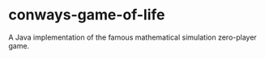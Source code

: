 # conways-game-of-life
A Java implementation of the famous mathematical simulation zero-player game.
